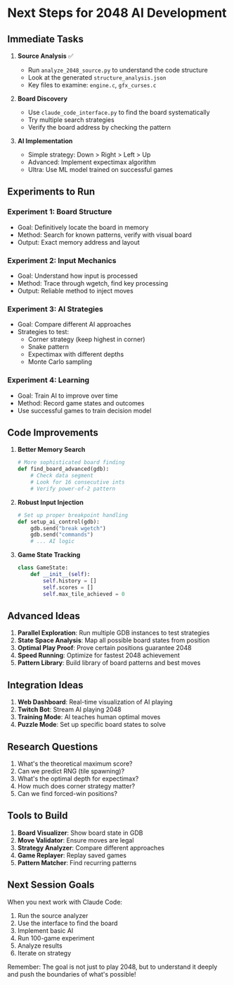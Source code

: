 # Next Steps for 2048 AI Development

## Immediate Tasks

1. **Source Analysis** ✅
   - Run `analyze_2048_source.py` to understand the code structure
   - Look at the generated `structure_analysis.json`
   - Key files to examine: `engine.c`, `gfx_curses.c`

2. **Board Discovery** 
   - Use `claude_code_interface.py` to find the board systematically
   - Try multiple search strategies
   - Verify the board address by checking the pattern

3. **AI Implementation**
   - Simple strategy: Down > Right > Left > Up
   - Advanced: Implement expectimax algorithm
   - Ultra: Use ML model trained on successful games

## Experiments to Run

### Experiment 1: Board Structure
- Goal: Definitively locate the board in memory
- Method: Search for known patterns, verify with visual board
- Output: Exact memory address and layout

### Experiment 2: Input Mechanics  
- Goal: Understand how input is processed
- Method: Trace through wgetch, find key processing
- Output: Reliable method to inject moves

### Experiment 3: AI Strategies
- Goal: Compare different AI approaches
- Strategies to test:
  - Corner strategy (keep highest in corner)
  - Snake pattern
  - Expectimax with different depths
  - Monte Carlo sampling

### Experiment 4: Learning
- Goal: Train AI to improve over time
- Method: Record game states and outcomes
- Use successful games to train decision model

## Code Improvements

1. **Better Memory Search**
   ```python
   # More sophisticated board finding
   def find_board_advanced(gdb):
       # Check data segment
       # Look for 16 consecutive ints
       # Verify power-of-2 pattern
   ```

2. **Robust Input Injection**
   ```python
   # Set up proper breakpoint handling
   def setup_ai_control(gdb):
       gdb.send("break wgetch")
       gdb.send("commands")
       # ... AI logic
   ```

3. **Game State Tracking**
   ```python
   class GameState:
       def __init__(self):
           self.history = []
           self.scores = []
           self.max_tile_achieved = 0
   ```

## Advanced Ideas

1. **Parallel Exploration**: Run multiple GDB instances to test strategies
2. **State Space Analysis**: Map all possible board states from position
3. **Optimal Play Proof**: Prove certain positions guarantee 2048
4. **Speed Running**: Optimize for fastest 2048 achievement
5. **Pattern Library**: Build library of board patterns and best moves

## Integration Ideas

1. **Web Dashboard**: Real-time visualization of AI playing
2. **Twitch Bot**: Stream AI playing 2048
3. **Training Mode**: AI teaches human optimal moves
4. **Puzzle Mode**: Set up specific board states to solve

## Research Questions

1. What's the theoretical maximum score?
2. Can we predict RNG (tile spawning)?
3. What's the optimal depth for expectimax?
4. How much does corner strategy matter?
5. Can we find forced-win positions?

## Tools to Build

1. **Board Visualizer**: Show board state in GDB
2. **Move Validator**: Ensure moves are legal
3. **Strategy Analyzer**: Compare different approaches
4. **Game Replayer**: Replay saved games
5. **Pattern Matcher**: Find recurring patterns

## Next Session Goals

When you next work with Claude Code:

1. Run the source analyzer
2. Use the interface to find the board
3. Implement basic AI
4. Run 100-game experiment
5. Analyze results
6. Iterate on strategy

Remember: The goal is not just to play 2048, but to understand it deeply and push the boundaries of what's possible!
